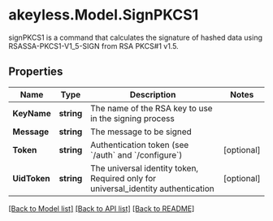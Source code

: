 # akeyless.Model.SignPKCS1
signPKCS1 is a command that calculates the signature of hashed data using RSASSA-PKCS1-V1_5-SIGN from RSA PKCS#1 v1.5.

## Properties

Name | Type | Description | Notes
------------ | ------------- | ------------- | -------------
**KeyName** | **string** | The name of the RSA key to use in the signing process | 
**Message** | **string** | The message to be signed | 
**Token** | **string** | Authentication token (see &#x60;/auth&#x60; and &#x60;/configure&#x60;) | [optional] 
**UidToken** | **string** | The universal identity token, Required only for universal_identity authentication | [optional] 

[[Back to Model list]](../README.md#documentation-for-models) [[Back to API list]](../README.md#documentation-for-api-endpoints) [[Back to README]](../README.md)

